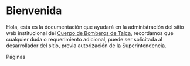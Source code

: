 # Bienvenida

Hola, esta es la documentación que ayudará en la administración del sitio web institucional del [Cuerpo de Bomberos de Talca](https://bomberostalca.cl), recordamos que cualquier duda o requerimiento adicional, puede ser solicitada al desarrollador del sitio, previa autorización de la Superintendencia.

Páginas

<!--stackedit_data:
eyJoaXN0b3J5IjpbMjIwMTM1MTExLDE3OTk3NjQzMzhdfQ==
-->